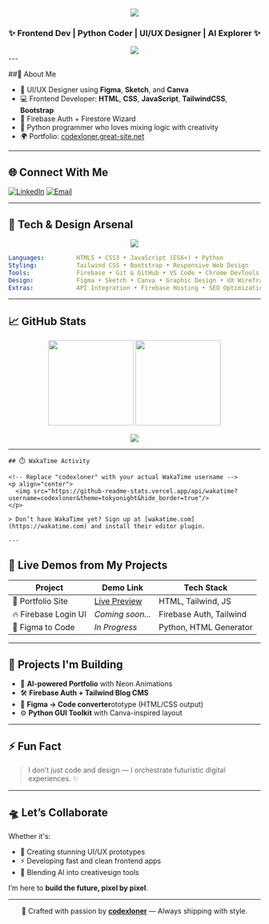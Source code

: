 <h1 align="center">
  <img src="https://capsule-render.vercel.app/api?type=waving&color=0:00F7FF,100:5200FF&height=150&section=header&text=🚀%20Codexloner&fontSize=40&fontColor=ffffff" />
</h1>

<h3 align="center">✨ Frontend Dev | Python Coder | UI/UX Designer | AI Explorer ✨</h3>

<div align="center">
<img src="https://readme-typing-svg.herokuapp.com/?color=00F7FF&size=24&center=true&vCenter=true&lines=Coding+Ideas+into+Reality;Elevating+UIs+with+AI+Fusion" />
</div>
---

##🧠 About Me

- 🎨 UI/UX Designer using **Figma**, **Sketch**, and **Canva**
- 💻 Frontend Developer: **HTML**, **CSS**, **JavaScript**, **TailwindCSS**, **Bootstrap**
- 🔐 Firebase Auth + Firestore Wizard
- 🧬 Python programmer who loves mixing logic with creativity
- 🌍 Portfolio: [codexloner.great-site.net](https://codexloner.great-site.net/?i=1)

---

## 🌐 Connect With Me

[![LinkedIn](https://img.shields.io/badge/LinkedIn-blue?style=for-the-badge&logo=linkedin&logoColor=white)](https://www.linkedin.com/in/suryansh-niranjan-729606312/)
[![Email](https://img.shields.io/badge/Gmail-codexloner@gmail.com-D14836?style=for-the-badge&logo=gmail&logoColor=white)](mailto:codexloner@gmail.com)

---

## 🧰 Tech & Design Arsenal

<p align="center">
  <img src="https://skillicons.dev/icons?i=html,css,js,tailwind,bootstrap,python,firebase,figma,sketch,canva,vscode,github" />
</p>

```yaml
Languages:         HTML5 • CSS3 • JavaScript (ES6+) • Python
Styling:           Tailwind CSS • Bootstrap • Responsive Web Design
Tools:             Firebase • Git & GitHub • VS Code • Chrome DevTools
Design:            Figma • Sketch • Canva • Graphic Design • UX Wireframes
Extras:            API Integration • Firebase Hosting • SEO Optimization
```

---

## 📈 GitHub Stats

<p align="center">
  <img src="https://github-readme-stats.vercel.app/api?username=codexloner&show_icons=true&theme=tokyonight&hide_border=true" height="170px"/>
  <img src="https://github-readme-stats.vercel.app/api/top-langs/?username=codexloner&layout=compact&theme=tokyonight&hide_border=true" height="170px"/>
</p>

<p align="center">
  <img src="https://github-profile-trophy.vercel.app/?username=codexloner&theme=matrix&margin-w=10&no-bg=true&no-frame=true"/>
</p>

---
```
## ⏱️ WakaTime Activity

<!-- Replace "codexloner" with your actual WakaTime username -->
<p align="center">
  <img src="https://github-readme-stats.vercel.app/api/wakatime?username=codexloner&theme=tokyonight&hide_border=true"/>
</p>

> Don’t have WakaTime yet? Sign up at [wakatime.com](https://wakatime.com) and install their editor plugin.

---
```
## 🔗 Live Demos from My Projects

| Project | Demo Link | Tech Stack |
|------|-----------|-------------|
| 🚀 Portfolio Site | [Live Preview](https://codexloner.great-site.net/?i=1) | HTML, Tailwind, JS |
| 🔥 Firebase Login UI | *Coming soon...* | Firebase Auth, Tailwind |
| 🎯 Figma to Code | *In Progress* | Python, HTML Generator |

---

## 🚀 Projects I'm Building

- 🌌 **AI-powered Portfolio** with Neon Animations  
- 🛠️ **Firebase Auth + Tailwind Blog CMS**  
- 🎯 **Figma → Code converter**ototype (HTML/CSS output)  
- ⚙️ **Python GUI Toolkit** with Canva-inspired layout  

---

## ⚡ Fun Fact

> I don’t just code and design — I orchestrate futuristic digital experiences. ✨

---

## 🛸 Let’s Collaborate

Whether it's:

- 🧪 Creating stunning UI/UX prototypes  
- ⚡ Developing fast and clean frontend apps  
- 🤖 Blending AI into creativesign tools  

I’m here to **build the future, pixel by pixel**.

---

<p align="center">
  🖤 Crafted with passion by <strong><a href="https://github.com/codexloner">codexloner</a></strong> — Always shipping with style.
</p>
